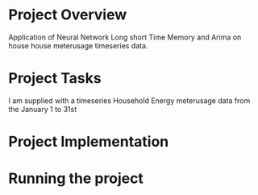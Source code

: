 # Project Overview
Application of Neural Network Long short Time Memory and Arima on house house meterusage timeseries data.


# Project Tasks
I am supplied with a timeseries Household Energy meterusage data from the January 1 to 31st


# Project Implementation

# Running the project

